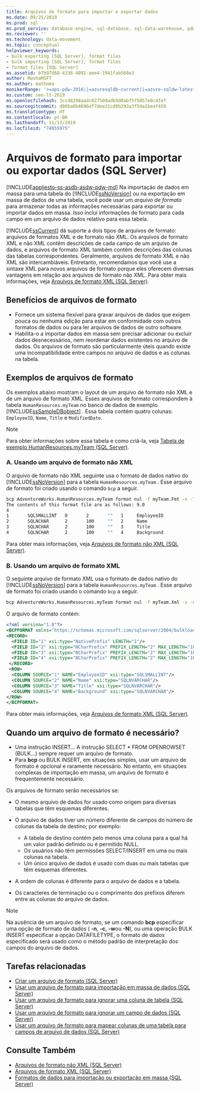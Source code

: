 ```yaml
---
title: Arquivos de formato para importar e exportar dados
ms.date: 09/25/2019
ms.prod: sql
ms.prod_service: database-engine, sql-database, sql-data-warehouse, pdw
ms.reviewer: ''
ms.technology: data-movement
ms.topic: conceptual
helpviewer_keywords:
- bulk exporting [SQL Server], format files
- bulk importing [SQL Server], format files
- format files [SQL Server]
ms.assetid: b7b97d68-4336-4091-aee4-1941fab568e3
author: MashaMSFT
ms.author: mathoma
monikerRange: '>=aps-pdw-2016||=azuresqldb-current||=azure-sqldw-latest||>=sql-server-2016||=sqlallproducts-allversions||>=sql-server-linux-2017||=azuresqldb-mi-current'
ms.custom: seo-lt-2019
ms.openlocfilehash: 3cc48298aadc027509adb9d0abf5f5057e0c4fef
ms.sourcegitcommit: d00ba0b4696ef7dee31cd0b293a3f54a1beaf458
ms.translationtype: HT
ms.contentlocale: pt-BR
ms.lasthandoff: 11/13/2019
ms.locfileid: "74055975"
---
```

# <a name="format-files-to-import-or-export-data-sql-server"></a>Arquivos de formato para importar ou exportar dados (SQL Server)

[!INCLUDE[appliesto-ss-asdb-asdw-pdw-md](../../includes/appliesto-ss-asdb-asdw-pdw-md.md)]
Na importação de dados em massa para uma tabela do [!INCLUDE[ssNoVersion](../../includes/ssnoversion-md.md)] ou na exportação em massa de dados de uma tabela, você pode usar um *arquivo de formato* para armazenar todas as informações necessárias para exportar ou importar dados em massa. Isso inclui informações de formato para cada campo em um arquivo de dados relativo para essa tabela.

[!INCLUDE[ssCurrent](../../includes/sscurrent-md.md)] dá suporte a dois tipos de arquivos de formato: arquivos de formatos XML e de formato não XML. Os arquivos de formato XML e não XML contêm descrições de cada campo de um arquivo de dados, e arquivos de formato XML também contêm descrições das colunas das tabelas correspondentes. Geralmente, arquivos de formato XML e não XML são intercambiáveis. Entretanto, recomendamos que você use a sintaxe XML para novos arquivos de formato porque eles oferecem diversas vantagens em relação aos arquivos de formato não XML. Para obter mais informações, veja [Arquivos de formato XML &#40;SQL Server&#41;](../../relational-databases/import-export/xml-format-files-sql-server.md).

## <a name="Benefits"></a> Benefícios de arquivos de formato

- Fornece um sistema flexível para gravar arquivos de dados que exigem pouca ou nenhuma edição para estar em conformidade com outros formatos de dados ou para ler arquivos de dados de outro software.
- Habilita-o a importar dados em massa sem precisar adicionar ou excluir dados desnecessários, nem reordenar dados existentes no arquivo de dados. Os arquivos de formato são particularmente úteis quando existe uma incompatibilidade entre campos no arquivo de dados e as colunas na tabela.

## <a name="ExamplesOfFFs"></a> Exemplos de arquivos de formato

Os exemplos abaixo mostram o layout de um arquivo de formato não XML e de um arquivo de formato XML. Esses arquivos de formato correspondem à tabela `HumanResources.myTeam` no banco de dados de exemplo [!INCLUDE[ssSampleDBobject](../../includes/sssampledbobject-md.md)] . Essa tabela contém quatro colunas: `EmployeeID`, `Name`, `Title` e `ModifiedDate`.

> [!NOTE]
> Para obter informações sobre essa tabela e como criá-la, veja [Tabela de exemplo HumanResources.myTeam &#40;SQL Server&#41;](../../relational-databases/import-export/humanresources-myteam-sample-table-sql-server.md).

### <a name="a-using-a-non-xml-format-file"></a>A. Usando um arquivo de formato não XML

O arquivo de formato não XML seguinte usa o formato de dados nativo do [!INCLUDE[ssNoVersion](../../includes/ssnoversion-md.md)] para a tabela `HumanResources.myTeam` . Esse arquivo de formato foi criado usando o comando `bcp` a seguir.

```cmd
bcp AdventureWorks.HumanResources.myTeam format nul -f myTeam.Fmt -n -T
The contents of this format file are as follows: 9.0
4
1       SQLSMALLINT   0       2       ""   1     EmployeeID               ""  
2       SQLNCHAR      2       100     ""   2     Name                     SQL_Latin1_General_CP1_CI_AS  
3       SQLNCHAR      2       100     ""   3     Title                    SQL_Latin1_General_CP1_CI_AS  
4       SQLNCHAR      2       100     ""   4     Background               SQL_Latin1_General_CP1_CI_AS  
```  

Para obter mais informações, veja [Arquivos de formato não XML &#40;SQL Server&#41;](../../relational-databases/import-export/non-xml-format-files-sql-server.md).

### <a name="b-using-an-xml-format-file"></a>B. Usando um arquivo de formato XML

O seguinte arquivo de formato XML usa o formato de dados nativo do [!INCLUDE[ssNoVersion](../../includes/ssnoversion-md.md)] para a tabela `HumanResources.myTeam` . Esse arquivo de formato foi criado usando o comando `bcp` a seguir.

```cmd
bcp AdventureWorks.HumanResources.myTeam format nul -f myTeam.Xml -x -n -T
```

O arquivo de formato contém:

```xml
<?xml version="1.0"?>
<BCPFORMAT xmlns="https://schemas.microsoft.com/sqlserver/2004/bulkload/format" xmlns:xsi="http://www.w3.org/2001/XMLSchema-instance">
<RECORD>
  <FIELD ID="1" xsi:type="NativePrefix" LENGTH="1"/>
  <FIELD ID="2" xsi:type="NCharPrefix" PREFIX_LENGTH="2" MAX_LENGTH="100" COLLATION="SQL_Latin1_General_CP1_CI_AS"/>
  <FIELD ID="3" xsi:type="NCharPrefix" PREFIX_LENGTH="2" MAX_LENGTH="100" COLLATION="SQL_Latin1_General_CP1_CI_AS"/>
  <FIELD ID="4" xsi:type="NCharPrefix" PREFIX_LENGTH="2" MAX_LENGTH="100" COLLATION="SQL_Latin1_General_CP1_CI_AS"/>
 </RECORD>
 <ROW>
  <COLUMN SOURCE="1" NAME="EmployeeID" xsi:type="SQLSMALLINT"/>
  <COLUMN SOURCE="2" NAME="Name" xsi:type="SQLNVARCHAR"/>
  <COLUMN SOURCE="3" NAME="Title" xsi:type="SQLNVARCHAR"/>
  <COLUMN SOURCE="4" NAME="Background" xsi:type="SQLNVARCHAR"/>
</ROW>
</BCPFORMAT>
```

Para obter mais informações, veja [Arquivos de formato XML &#40;SQL Server&#41;](../../relational-databases/import-export/xml-format-files-sql-server.md). 

## <a name="WhenFFrequired"></a> Quando um arquivo de formato é necessário?

- Uma instrução INSERT... A instrução SELECT * FROM OPENROWSET (BULK...) sempre requer um arquivo de formato.
- Para **bcp** ou BULK INSERT, em situações simples, usar um arquivo de formato é opcional e raramente necessário. No entanto, em situações complexas de importação em massa, um arquivo de formato é frequentemente necessário.

Os arquivos de formato serão necessários se:

- O mesmo arquivo de dados for usado como origem para diversas tabelas que têm esquemas diferentes.
- O arquivo de dados tiver um número diferente de campos do número de colunas da tabela de destino; por exemplo:

  - A tabela de destino contém pelo menos uma coluna para a qual há um valor padrão definido ou é permitido NULL.
  - Os usuários não têm permissões SELECT/INSERT em uma ou mais colunas na tabela.
  - Um único arquivo de dados é usado com duas ou mais tabelas que têm esquemas diferentes.

- A ordem de colunas é diferente para o arquivo de dados e a tabela.
- Os caracteres de terminação ou o comprimento dos prefixos diferem entre as colunas do arquivo de dados.

> [!NOTE]
> Na ausência de um arquivo de formato, se um comando **bcp** especificar uma opção de formato de dados ( **-n**, **-c**, **-w**ou **-N**), ou uma operação BULK INSERT especificar a opção DATAFILETYPE, o formato de dados especificado será usado como o método padrão de interpretação dos campos do arquivo de dados.

## <a name="RelatedTasks"></a> Tarefas relacionadas

- [Criar um arquivo de formato &#40;SQL Server&#41;](../../relational-databases/import-export/create-a-format-file-sql-server.md)
- [Usar um arquivo de formato para importação em massa de dados &#40;SQL Server&#41;](../../relational-databases/import-export/use-a-format-file-to-bulk-import-data-sql-server.md)
- [Usar um arquivo de formato para ignorar uma coluna de tabela &#40;SQL Server&#41;](../../relational-databases/import-export/use-a-format-file-to-skip-a-table-column-sql-server.md)
- [Usar um arquivo de formato para ignorar um campo de dados &#40;SQL Server&#41;](../../relational-databases/import-export/use-a-format-file-to-skip-a-data-field-sql-server.md)
- [Usar um arquivo de formato para mapear colunas de uma tabela para campos de arquivo de dados &#40;SQL Server&#41;](../../relational-databases/import-export/use-a-format-file-to-map-table-columns-to-data-file-fields-sql-server.md)

## <a name="see-also"></a>Consulte Também

- [Arquivos de formato não XML &#40;SQL Server&#41;](../../relational-databases/import-export/non-xml-format-files-sql-server.md)
- [Arquivos de formato XML &#40;SQL Server&#41;](../../relational-databases/import-export/xml-format-files-sql-server.md)
- [Formatos de dados para importação ou exportação em massa &#40;SQL Server&#41;](../../relational-databases/import-export/data-formats-for-bulk-import-or-bulk-export-sql-server.md)
